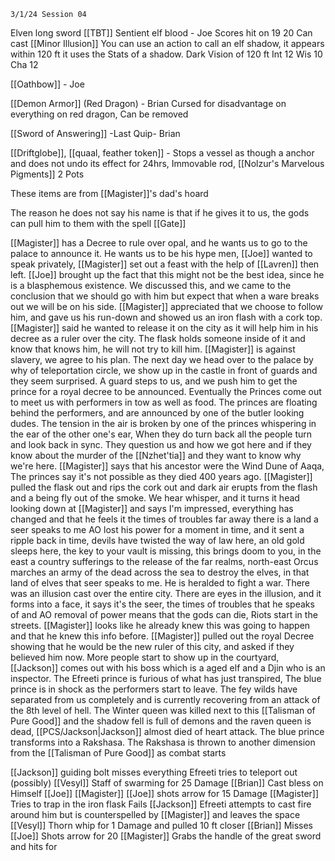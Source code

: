 	3/1/24 Session 04

Elven long sword [[TBT]] Sentient elf blood - Joe
	Scores hit on 19 20
	Can cast [[Minor Illusion]]
	You can use an action to call an elf shadow, it appears within 120 ft it uses the Stats of a shadow. 
	Dark Vision of 120 ft
	Int 12
	Wis 10
	Cha 12
	
[[Oathbow]] - Joe

[[Demon Armor]] (Red Dragon) - Brian
	Cursed for disadvantage on everything on red dragon, Can be removed

[[Sword of Answering]] -Last Quip- Brian

[[Driftglobe]], [[quaal, feather token]] - Stops a vessel as though a anchor and does not undo its effect for 24hrs, Immovable rod, [[Nolzur's Marvelous Pigments]] 2 Pots

These items are from [[Magister]]'s dad's hoard

The reason he does not say his name is that if he gives it to us, the gods can pull him to them with the spell [[Gate]]

[[Magister]] has a Decree to rule over opal, and he wants us to go to the palace to announce it.
He wants us to be his hype men, [[Joe]] wanted to speak privately, [[Magister]] set out a feast with the help of [[Lavren]] then left. [[Joe]] brought up the fact that this might not be the best idea, since he is a blasphemous existence. We discussed this, and we came to the conclusion that we should go with him but expect that when a ware breaks out we will be on his side. [[Magister]] appreciated that we choose to follow him, and gave us his run-down and showed us an iron flash with a cork top. [[Magister]] said he wanted to release it on the city as it will help him in his decree as a ruler over the city. The flask holds someone inside of it and know that knows him, he will not try to kill him. [[Magister]] is against slavery, we agree to his plan. The next day we head over to the palace by why of teleportation circle, we show up in the castle in front of guards and they seem surprised. A guard steps to us, and we push him to get the prince for a royal decree to be announced. Eventually the Princes come out to meet us with performers in tow as well as food. The princes are floating behind the performers, and are announced by one of the butler looking dudes. The tension in the air is broken by one of the princes whispering in the ear of the other one's ear, When they do turn back all the people turn and look back in sync. They question us and how we got here and if they know about the murder of the [[Nzhet'tia]] and they want to know why we're here. [[Magister]] says that his ancestor were the Wind Dune of Aaqa, The princes say it's not possible as they died 400 years ago. [[Magister]] pulled the flask out and rips the cork out and dark air erupts from the flash and a being fly out of the smoke. We hear whisper, and it turns it head looking down at [[Magister]] and says I'm impressed, everything has changed and that he feels it the times of troubles far away there is a land a seer speaks to me AO lost his power for a moment in time, and it sent a ripple back in time, devils have twisted the way of law here, an old gold sleeps here, the key to your vault is missing, this brings doom to you, in the east a country sufferings to the release of the far realms, north-east Orcus marches an army of the dead across the sea to destroy the elves, in that land of elves that seer speaks to me. He is heralded to fight a war. There was an illusion cast over the entire city. There are eyes in the illusion, and it forms into a face, it says it's the seer, the times of troubles that he speaks of and AO removal of power means that the gods can die, Riots start in the streets. [[Magister]] looks like he already knew this was going to happen and that he knew this info before. [[Magister]] pulled out the royal Decree showing that he would be the new ruler of this city, and asked if they believed him now. More people start to show up in the courtyard, [[Jackson]] comes out with his boss which is a aged elf and a Djin who is an inspector. The Efreeti prince is furious of what has just transpired, The blue prince is in shock as the performers start to leave. The fey wilds have separated from us completely and is currently recovering from an attack of the 8th level of hell. The Winter queen was killed next to this [[Talisman of Pure Good]] and the shadow fell is full of demons and the raven queen is dead, [[PCS/Jackson|Jackson]] almost died of heart attack. The blue prince transforms into a Rakshasa.  The Rakshasa is thrown to another dimension from the [[Talisman of Pure Good]] as combat starts

[[Jackson]] guiding bolt misses everything
Efreeti tries to teleport out (possibly)
[[Vesyl]] Staff of swarming for 25 Damage
[[Brian]] Cast bless on Himself [[Joe]] [[Magister]]
[[Joe]] shots arrow for 15 Damage
[[Magister]] Tries to trap in the iron flask Fails
[[Jackson]] 
Efreeti attempts to cast fire around him but is counterspelled by [[Magister]] and leaves the space
[[Vesyl]] Thorn whip for 1 Damage and pulled 10 ft closer
[[Brian]] Misses
[[Joe]] Shots arrow for 20
[[Magister]] Grabs the handle of the great sword and hits for 
